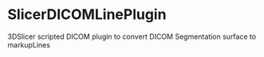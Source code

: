 # SlicerDICOMLinePlugin
3DSlicer scripted DICOM plugin to convert DICOM Segmentation surface to markupLines
